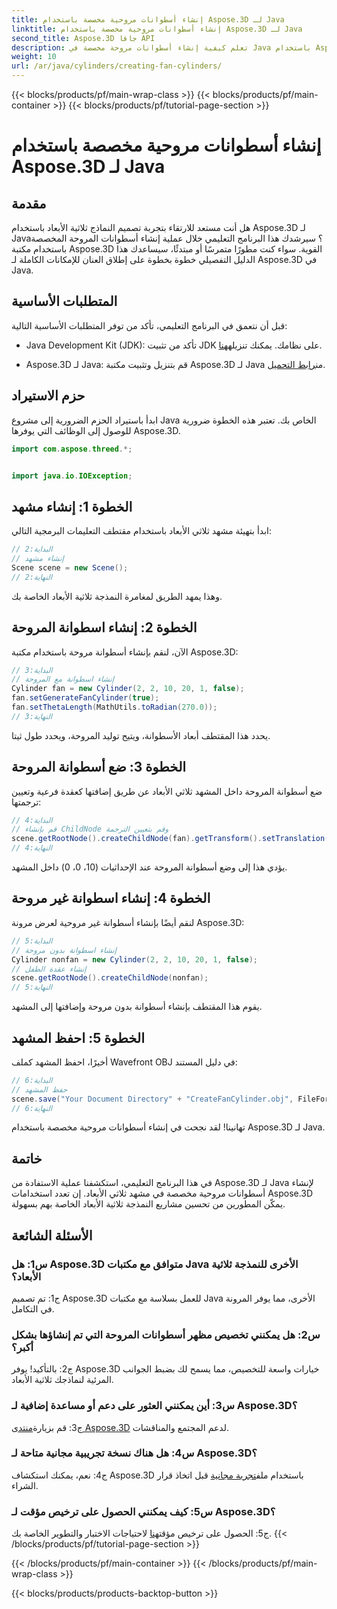 ```yaml
---
title: إنشاء أسطوانات مروحية مخصصة باستخدام Aspose.3D لـ Java
linktitle: إنشاء أسطوانات مروحية مخصصة باستخدام Aspose.3D لـ Java
second_title: Aspose.3D جافا API
description: تعلم كيفية إنشاء أسطوانات مروحة مخصصة في Java باستخدام Aspose.3D. ارفع مستوى لعبة النمذجة ثلاثية الأبعاد الخاصة بك دون عناء.
weight: 10
url: /ar/java/cylinders/creating-fan-cylinders/
---
```


{{< blocks/products/pf/main-wrap-class >}}
{{< blocks/products/pf/main-container >}}
{{< blocks/products/pf/tutorial-page-section >}}

# إنشاء أسطوانات مروحية مخصصة باستخدام Aspose.3D لـ Java

## مقدمة

هل أنت مستعد للارتقاء بتجربة تصميم النماذج ثلاثية الأبعاد باستخدام Aspose.3D لـ Java؟ سيرشدك هذا البرنامج التعليمي خلال عملية إنشاء أسطوانات المروحة المخصصة باستخدام مكتبة Aspose.3D القوية. سواء كنت مطورًا متمرسًا أو مبتدئًا، سيساعدك هذا الدليل التفصيلي خطوة بخطوة على إطلاق العنان للإمكانات الكاملة لـ Aspose.3D في Java.

## المتطلبات الأساسية

قبل أن نتعمق في البرنامج التعليمي، تأكد من توفر المتطلبات الأساسية التالية:

- Java Development Kit (JDK): تأكد من تثبيت JDK على نظامك. يمكنك تنزيله[هنا](https://www.oracle.com/java/technologies/javase-downloads.html).

-  Aspose.3D لـ Java: قم بتنزيل وتثبيت مكتبة Aspose.3D لـ Java من[رابط التحميل](https://releases.aspose.com/3d/java/).

## حزم الاستيراد

ابدأ باستيراد الحزم الضرورية إلى مشروع Java الخاص بك. تعتبر هذه الخطوة ضرورية للوصول إلى الوظائف التي يوفرها Aspose.3D.

```java
import com.aspose.threed.*;


import java.io.IOException;
```

## الخطوة 1: إنشاء مشهد

ابدأ بتهيئة مشهد ثلاثي الأبعاد باستخدام مقتطف التعليمات البرمجية التالي:

```java
// البداية:2
// إنشاء مشهد
Scene scene = new Scene();
// النهاية:2
```

وهذا يمهد الطريق لمغامرة النمذجة ثلاثية الأبعاد الخاصة بك.

## الخطوة 2: إنشاء اسطوانة المروحة

الآن، لنقم بإنشاء أسطوانة مروحة باستخدام مكتبة Aspose.3D:

```java
// البداية:3
// إنشاء اسطوانة مع المروحة
Cylinder fan = new Cylinder(2, 2, 10, 20, 1, false);
fan.setGenerateFanCylinder(true);
fan.setThetaLength(MathUtils.toRadian(270.0));
// النهاية:3
```

يحدد هذا المقتطف أبعاد الأسطوانة، ويتيح توليد المروحة، ويحدد طول ثيتا.

## الخطوة 3: ضع أسطوانة المروحة

ضع أسطوانة المروحة داخل المشهد ثلاثي الأبعاد عن طريق إضافتها كعقدة فرعية وتعيين ترجمتها:

```java
// البداية:4
// قم بإنشاء ChildNode وقم بتعيين الترجمة
scene.getRootNode().createChildNode(fan).getTransform().setTranslation(10, 0, 0);
// النهاية:4
```

يؤدي هذا إلى وضع أسطوانة المروحة عند الإحداثيات (10، 0، 0) داخل المشهد.

## الخطوة 4: إنشاء اسطوانة غير مروحة

لنقم أيضًا بإنشاء أسطوانة غير مروحية لعرض مرونة Aspose.3D:

```java
// البداية:5
// إنشاء اسطوانة بدون مروحة
Cylinder nonfan = new Cylinder(2, 2, 10, 20, 1, false);
// إنشاء عقدة الطفل
scene.getRootNode().createChildNode(nonfan);
// النهاية:5
```

يقوم هذا المقتطف بإنشاء أسطوانة بدون مروحة وإضافتها إلى المشهد.

## الخطوة 5: احفظ المشهد

أخيرًا، احفظ المشهد كملف Wavefront OBJ في دليل المستند:

```java
// البداية:6
// حفظ المشهد
scene.save("Your Document Directory" + "CreateFanCylinder.obj", FileFormat.WAVEFRONTOBJ);
// النهاية:6
```

تهانينا! لقد نجحت في إنشاء أسطوانات مروحية مخصصة باستخدام Aspose.3D لـ Java.

## خاتمة

في هذا البرنامج التعليمي، استكشفنا عملية الاستفادة من Aspose.3D لـ Java لإنشاء أسطوانات مروحية مخصصة في مشهد ثلاثي الأبعاد. إن تعدد استخدامات Aspose.3D يمكّن المطورين من تحسين مشاريع النمذجة ثلاثية الأبعاد الخاصة بهم بسهولة.

## الأسئلة الشائعة

### س1: هل Aspose.3D متوافق مع مكتبات Java الأخرى للنمذجة ثلاثية الأبعاد؟

ج1: تم تصميم Aspose.3D للعمل بسلاسة مع مكتبات Java الأخرى، مما يوفر المرونة في التكامل.

### س2: هل يمكنني تخصيص مظهر أسطوانات المروحة التي تم إنشاؤها بشكل أكبر؟

ج2: بالتأكيد! يوفر Aspose.3D خيارات واسعة للتخصيص، مما يسمح لك بضبط الجوانب المرئية لنماذجك ثلاثية الأبعاد.

### س3: أين يمكنني العثور على دعم أو مساعدة إضافية لـ Aspose.3D؟

 ج3: قم بزيارة[منتدى Aspose.3D](https://forum.aspose.com/c/3d/18) لدعم المجتمع والمناقشات.

### س4: هل هناك نسخة تجريبية مجانية متاحة لـ Aspose.3D؟

 ج4: نعم، يمكنك استكشاف Aspose.3D باستخدام ملف[تجربة مجانية](https://releases.aspose.com/) قبل اتخاذ قرار الشراء.

### س5: كيف يمكنني الحصول على ترخيص مؤقت لـ Aspose.3D؟

 ج5: الحصول على ترخيص مؤقت[هنا](https://purchase.aspose.com/temporary-license/) لاحتياجات الاختبار والتطوير الخاصة بك.
{{< /blocks/products/pf/tutorial-page-section >}}

{{< /blocks/products/pf/main-container >}}
{{< /blocks/products/pf/main-wrap-class >}}

{{< blocks/products/products-backtop-button >}}
